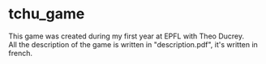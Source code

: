 # tchu_game

This game was created during my first year at EPFL with Theo Ducrey.\
All the description of the game is written in "description.pdf", it's written in french.